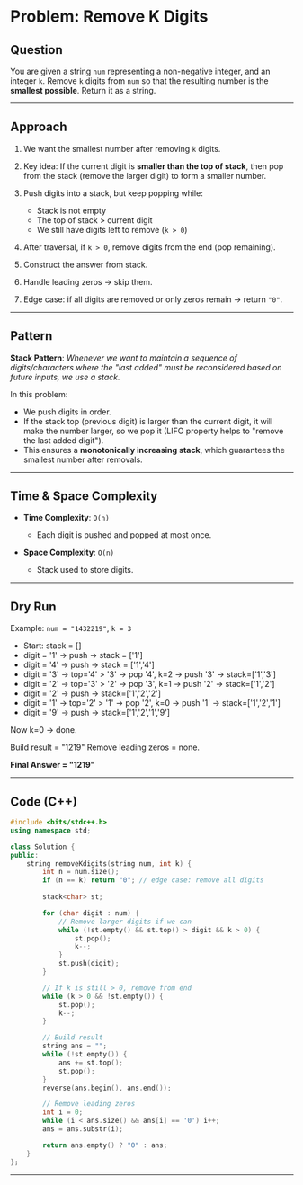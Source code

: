 # Problem: Remove K Digits

## Question

You are given a string `num` representing a non-negative integer, and an integer `k`.
Remove `k` digits from `num` so that the resulting number is the **smallest possible**. Return it as a string.

---

## Approach

1. We want the smallest number after removing `k` digits.
2. Key idea: If the current digit is **smaller than the top of stack**, then pop from the stack (remove the larger digit) to form a smaller number.
3. Push digits into a stack, but keep popping while:

   * Stack is not empty
   * The top of stack > current digit
   * We still have digits left to remove (`k > 0`)
4. After traversal, if `k > 0`, remove digits from the end (pop remaining).
5. Construct the answer from stack.
6. Handle leading zeros → skip them.
7. Edge case: if all digits are removed or only zeros remain → return `"0"`.

---

## Pattern

**Stack Pattern**:
*Whenever we want to maintain a sequence of digits/characters where the "last added" must be reconsidered based on future inputs, we use a stack.*

In this problem:

* We push digits in order.
* If the stack top (previous digit) is larger than the current digit, it will make the number larger, so we pop it (LIFO property helps to "remove the last added digit").
* This ensures a **monotonically increasing stack**, which guarantees the smallest number after removals.

---

## Time & Space Complexity

* **Time Complexity**: `O(n)`

  * Each digit is pushed and popped at most once.
* **Space Complexity**: `O(n)`

  * Stack used to store digits.

---

## Dry Run

Example: `num = "1432219"`, `k = 3`

* Start: stack = \[]
* digit = '1' → push → stack = \['1']
* digit = '4' → push → stack = \['1','4']
* digit = '3' → top='4' > '3' → pop '4', k=2 → push '3' → stack=\['1','3']
* digit = '2' → top='3' > '2' → pop '3', k=1 → push '2' → stack=\['1','2']
* digit = '2' → push → stack=\['1','2','2']
* digit = '1' → top='2' > '1' → pop '2', k=0 → push '1' → stack=\['1','2','1']
* digit = '9' → push → stack=\['1','2','1','9']

Now k=0 → done.

Build result = "1219"
Remove leading zeros = none.

**Final Answer = "1219"**

---

## Code (C++)

```cpp
#include <bits/stdc++.h>
using namespace std;

class Solution {
public:
    string removeKdigits(string num, int k) {
        int n = num.size();
        if (n == k) return "0"; // edge case: remove all digits
        
        stack<char> st;

        for (char digit : num) {
            // Remove larger digits if we can
            while (!st.empty() && st.top() > digit && k > 0) {
                st.pop();
                k--;
            }
            st.push(digit);
        }

        // If k is still > 0, remove from end
        while (k > 0 && !st.empty()) {
            st.pop();
            k--;
        }

        // Build result
        string ans = "";
        while (!st.empty()) {
            ans += st.top();
            st.pop();
        }
        reverse(ans.begin(), ans.end());

        // Remove leading zeros
        int i = 0;
        while (i < ans.size() && ans[i] == '0') i++;
        ans = ans.substr(i);

        return ans.empty() ? "0" : ans;
    }
};
```

---

